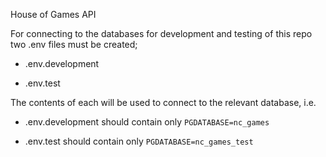 House of Games API

For connecting to the databases for development and testing of this repo two .env files must be created;

- .env.development

- .env.test

The contents of each will be used to connect to the relevant database, i.e.

- .env.development should contain only `PGDATABASE=nc_games`

- .env.test should contain only `PGDATABASE=nc_games_test`
